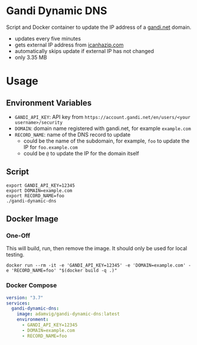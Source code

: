 # Gandi Dynamic DNS

Script and Docker container to update the IP address of a [gandi.net](https://www.gandi.net/) domain.

- updates every five minutes
- gets external IP address from [icanhazip.com](https://major.io/icanhazip-com-faq/)
- automatically skips update if external IP has not changed
- only 3.35 MB

# Usage
## Environment Variables
- `GANDI_API_KEY`: API key from `https://account.gandi.net/en/users/<your username>/security`
- `DOMAIN`: domain name registered with gandi.net, for example `example.com`
- `RECORD_NAME`: name of the DNS record to update
  - could be the name of the subdomain, for example, `foo` to update the IP for `foo.example.com`
  - could be `@` to update the IP for the domain itself

## Script

```shell
export GANDI_API_KEY=12345
export DOMAIN=example.com
export RECORD_NAME=foo
./gandi-dynamic-dns
```

## Docker Image

### One-Off

This will build, run, then remove the image. It should only be used for local testing.

```shell
docker run --rm -it -e 'GANDI_API_KEY=12345' -e 'DOMAIN=example.com' -e 'RECORD_NAME=foo' "$(docker build -q .)"
```

### Docker Compose

```yml
version: "3.7"
services:
  gandi-dynamic-dns:
    image: adamvig/gandi-dynamic-dns:latest
    environment:
      - GANDI_API_KEY=12345
      - DOMAIN=example.com
      - RECORD_NAME=foo
```